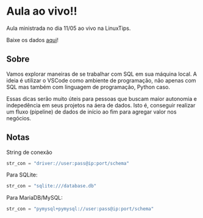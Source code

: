 # Aula ao vivo!!

Aula ministrada no dia 11/05 ao vivo na LinuxTips.

Baixe os dados [aqui](https://drive.google.com/file/d/1YEohXFk7zSajy3Nitzi_svDnu9x4ZFn8/view?usp=sharing)!

## Sobre

Vamos explorar maneiras de se trabalhar com SQL em sua máquina local. A ideia é utilizar o VSCode como ambiente de programação, não apenas com SQL mas também com linguagem de programação, Python caso.

Essas dicas serão muito úteis para pessoas que buscam maior autonomia e indepedência em seus projetos na áera de dados. Isto é, conseguir realizar um fluxo (pipeline) de dados de início ao fim para agregar valor nos negócios.

## Notas

String de conexão
```python
str_con = "driver://user:pass@ip:port/schema"
```

Para SQLite:
```python
str_con = "sqlite:///database.db"
```

Para MariaDB/MySQL:
```python
str_con = "pymysql+pymysql://user:pass@ip:port/schema"
```